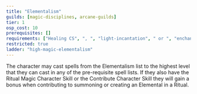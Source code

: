 ```yaml
---
title: "Elementalism"
guilds: [magic-disciplines, arcane-guilds]
tier: 1
osp_cost: 10
prerequisites: []
requirements: ["Healing CS", ", ", "light-incantation", " or ", "enchanting", " Occupational Skill"]
restricted: true
ladder: "high-magic-elementalism"
---
```

The character may cast spells from the Elementalism list to the highest level that they can cast in any of the pre-requisite spell lists. If they also have the Ritual Magic Character Skill or the Contribute Character Skill they will gain a bonus when contributing to summoning or creating an Elemental in a Ritual.